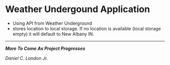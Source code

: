 # Weather Undergound Application

- Using API from Weather Underground
- stores location to local storage. If no location is available (local storage empty) it will default to New Albany IN.

---

***More To Come As Project Progresses***

*Daniel C. Landon Jr.*